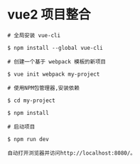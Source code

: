 # vue2 项目整合


    # 全局安装 vue-cli

    $ npm install --global vue-cli

    # 创建一个基于 webpack 模板的新项目

    $ vue init webpack my-project

    # 使用NPM包管理器,安装依赖

    $ cd my-project

    $ npm install

    # 启动项目

    $ npm run dev

    自动打开浏览器并访问http://localhost:8080/。
